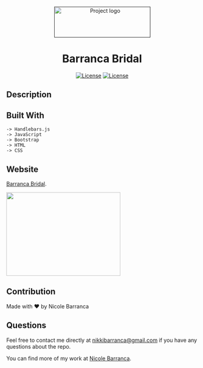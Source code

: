 <p align="center">
  <a href="" rel="noopener">
 <img width="253px" height="81" src="./Kingdom-logo.jpg" alt="Project logo"></a>
</p>

<h1 align="center">Barranca Bridal</h1>

<div align="center">

<a href="https://opensource.org/licenses/MIT">![License](https://img.shields.io/badge/License-MIT-green.svg)</a>
<a href="https://opensource.org/licenses/BSD-2-Clause">![License](https://img.shields.io/badge/License-BSD_2_Clause-yellowgreen.svg)</a>

</div>

## Description

## Built With

```
-> Handlebars.js
-> JavaScript
-> Bootstrap
-> HTML
-> CSS

```

## Website

[Barranca Bridal]().

<img width=300px height=220px src="" alt=""></a>

## Contribution

Made with ❤️ by Nicole Barranca

## Questions

Feel free to contact me directly at nikkibarranca@gmail.com if you have any questions about the repo.

You can find more of my work at [Nicole Barranca](https://github.com/NicoleBarranca).
